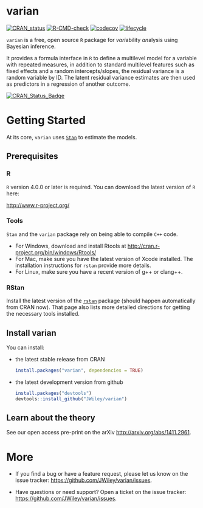 varian
======================

<!-- badges: start -->
[![CRAN_status](https://www.r-pkg.org/badges/version/varian)](https://cran.r-project.org/package=varian)
[![R-CMD-check](https://github.com/JWiley/varian/workflows/R-CMD-check/badge.svg)](https://github.com/JWiley/varian/actions)
[![codecov](https://codecov.io/gh/JWiley/varian/branch/main/graph/badge.svg?token=HK1Ns92mfB)](https://codecov.io/gh/JWiley/varian)
[![lifecycle](https://img.shields.io/badge/lifecycle-stable-brightgreen.svg)](https://lifecycle.r-lib.org/articles/stages.html#stable)
<!-- badges: end -->

`varian` is a free, open source `R` package for *vari*ability
*an*alysis using Bayesian inference.

It provides a formula interface in `R` to define a multilevel model
for a variable with repeated measures, in addition to standard
multilevel features such as fixed effects and a random
intercepts/slopes, the residual variance is a random variable by
ID.  The latent residual variance estimates are then used as
predictors in a regression of another outcome.

[![CRAN_Status_Badge](http://www.r-pkg.org/badges/version/varian)](http://cran.r-project.org/package=varian)

# Getting Started

At its core, `varian` uses [`Stan`](http://mc-stan.org) to estimate the
models.

## Prerequisites

### R

`R` version 4.0.0 or later is required.  You can download the latest
version of `R` here:

<http://www.r-project.org/>

### Tools

`Stan` and the `varian` package rely on being able to compile `C++`
code.

* For Windows, download and install Rtools at
  <http://cran.r-project.org/bin/windows/Rtools/>
* For Mac, make sure you have the latest version of Xcode installed.
  The installation instructions for `rstan` provide more details.
* For Linux, make sure you have a recent version of g++ or clang++.

### RStan

Install the latest version of the
[`rstan`](https://github.com/stan-dev/rstan/wiki/RStan-Getting-Started)
package (should happen automatically from CRAN now). That page also
lists more detailed directions for getting the necessary tools
installed.

## Install varian

You can install:

* the latest stable release from CRAN

    ```R
    install.packages("varian", dependencies = TRUE)
    ```

* the latest development version from github


    ```R
    install.packages("devtools")
    devtools::install_github("JWiley/varian")
    ```

## Learn about the theory

See our open access pre-print on the arXiv <http://arxiv.org/abs/1411.2961>.


# More

* If you find a bug or have a feature request, please let us know on
  the issue tracker: <https://github.com/JWiley/varian/issues>.

* Have questions or need support?  Open a ticket on the issue tracker:
  <https://github.com/JWiley/varian/issues>.
